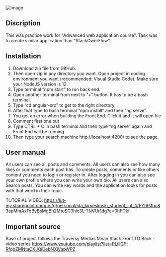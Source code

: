 ![image](https://github.com/iitaellu/a_web_application_project/assets/78799868/08817149-0029-40a4-b34f-3e62eb72af34)

## Discription

This was practice work for "Adwanced web application course". Task was to create similar application than "StackOwerFlow"

## Installation

1. Download zip file from GitHub.
2. Then open zip in any directory you want. Open project in coding environment you want (recommended: Visual Studio Code). Make sure your NodeJS version is 12.
3. Type terminal ”npm start” to run back end.
4. Open another terminal from next to “+” button. It has to be a bash terminal.
5. Type “cd angular-src" to get to the right directory.
6. After that type to bash terminal “npm install” and then “ng serve”.
7. You got an error when building the Front End. Click it and it will open file
8. Comment first one out
9. Type CTRL + C in bash terminal and then type “ng serve” again and Front End will be running.
10. Then type your search machine http://localhost:4200/ to see the page. 

## User manual

All users can see all posts and comments. All users can also see how many likes or comments each post has. To create posts, comments or like others content you need to login or register in. After logging in you can also see your own profile where you can write your own bio. All users can also Search posts. You can write key words and the application looks for posts with that word in their topic. 

TUTORIAL VIDEO: https://lut-my.sharepoint.com/:v:/g/personal/ida_kirveskoski_student_lut_fi/EYt9Mbc83apMmAxTqByBsMgBh2MtuSC3hic3L-TNVUr1dg?e=0hFOkf

## Important source

Base of project follows the Traversy Medias Mean Stack Front TO Back - video series
https://www.youtube.com/playlist?list=PLillGF-RfqbZMNtaOXJQiDebNXjVapWPZ
